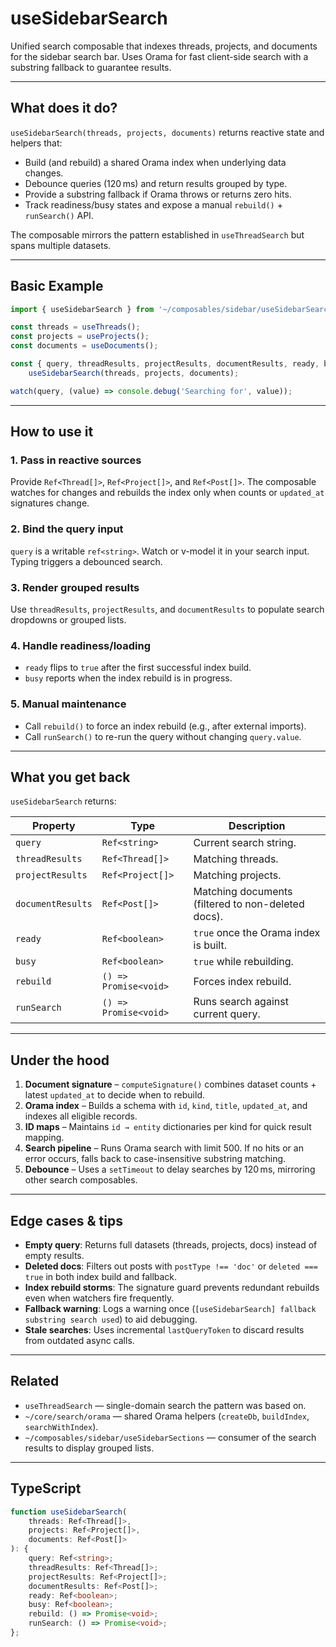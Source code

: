 # useSidebarSearch

Unified search composable that indexes threads, projects, and documents for the sidebar search bar. Uses Orama for fast client-side search with a substring fallback to guarantee results.

---

## What does it do?

`useSidebarSearch(threads, projects, documents)` returns reactive state and helpers that:

-   Build (and rebuild) a shared Orama index when underlying data changes.
-   Debounce queries (120 ms) and return results grouped by type.
-   Provide a substring fallback if Orama throws or returns zero hits.
-   Track readiness/busy states and expose a manual `rebuild()` + `runSearch()` API.

The composable mirrors the pattern established in `useThreadSearch` but spans multiple datasets.

---

## Basic Example

```ts
import { useSidebarSearch } from '~/composables/sidebar/useSidebarSearch';

const threads = useThreads();
const projects = useProjects();
const documents = useDocuments();

const { query, threadResults, projectResults, documentResults, ready, busy } =
    useSidebarSearch(threads, projects, documents);

watch(query, (value) => console.debug('Searching for', value));
```

---

## How to use it

### 1. Pass in reactive sources

Provide `Ref<Thread[]>`, `Ref<Project[]>`, and `Ref<Post[]>`. The composable watches for changes and rebuilds the index only when counts or `updated_at` signatures change.

### 2. Bind the query input

`query` is a writable `ref<string>`. Watch or v-model it in your search input. Typing triggers a debounced search.

### 3. Render grouped results

Use `threadResults`, `projectResults`, and `documentResults` to populate search dropdowns or grouped lists.

### 4. Handle readiness/loading

-   `ready` flips to `true` after the first successful index build.
-   `busy` reports when the index rebuild is in progress.

### 5. Manual maintenance

-   Call `rebuild()` to force an index rebuild (e.g., after external imports).
-   Call `runSearch()` to re-run the query without changing `query.value`.

---

## What you get back

`useSidebarSearch` returns:

| Property          | Type                  | Description                                        |
| ----------------- | --------------------- | -------------------------------------------------- |
| `query`           | `Ref<string>`         | Current search string.                             |
| `threadResults`   | `Ref<Thread[]>`       | Matching threads.                                  |
| `projectResults`  | `Ref<Project[]>`      | Matching projects.                                 |
| `documentResults` | `Ref<Post[]>`         | Matching documents (filtered to non-deleted docs). |
| `ready`           | `Ref<boolean>`        | `true` once the Orama index is built.              |
| `busy`            | `Ref<boolean>`        | `true` while rebuilding.                           |
| `rebuild`         | `() => Promise<void>` | Forces index rebuild.                              |
| `runSearch`       | `() => Promise<void>` | Runs search against current query.                 |

---

## Under the hood

1. **Document signature** – `computeSignature()` combines dataset counts + latest `updated_at` to decide when to rebuild.
2. **Orama index** – Builds a schema with `id`, `kind`, `title`, `updated_at`, and indexes all eligible records.
3. **ID maps** – Maintains `id → entity` dictionaries per kind for quick result mapping.
4. **Search pipeline** – Runs Orama search with limit 500. If no hits or an error occurs, falls back to case-insensitive substring matching.
5. **Debounce** – Uses a `setTimeout` to delay searches by 120 ms, mirroring other search composables.

---

## Edge cases & tips

-   **Empty query**: Returns full datasets (threads, projects, docs) instead of empty results.
-   **Deleted docs**: Filters out posts with `postType !== 'doc'` or `deleted === true` in both index build and fallback.
-   **Index rebuild storms**: The signature guard prevents redundant rebuilds even when watchers fire frequently.
-   **Fallback warning**: Logs a warning once (`[useSidebarSearch] fallback substring search used`) to aid debugging.
-   **Stale searches**: Uses incremental `lastQueryToken` to discard results from outdated async calls.

---

## Related

-   `useThreadSearch` — single-domain search the pattern was based on.
-   `~/core/search/orama` — shared Orama helpers (`createDb`, `buildIndex`, `searchWithIndex`).
-   `~/composables/sidebar/useSidebarSections` — consumer of the search results to display grouped lists.

---

## TypeScript

```ts
function useSidebarSearch(
    threads: Ref<Thread[]>,
    projects: Ref<Project[]>,
    documents: Ref<Post[]>
): {
    query: Ref<string>;
    threadResults: Ref<Thread[]>;
    projectResults: Ref<Project[]>;
    documentResults: Ref<Post[]>;
    ready: Ref<boolean>;
    busy: Ref<boolean>;
    rebuild: () => Promise<void>;
    runSearch: () => Promise<void>;
};
```
